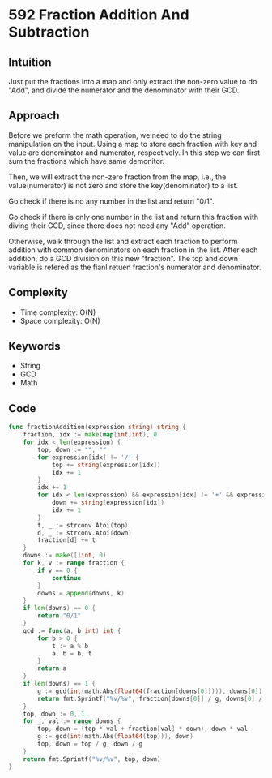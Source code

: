 # 592 Fraction Addition And Subtraction

## Intuition

Just put the fractions into a map and only extract the non-zero value to do "Add", and divide the numerator and the denominator with their GCD.

## Approach

Before we preform the math operation, we need to do the string manipulation on the input. Using a map to store each fraction with key and value are denominator and numerator, respectively. In this step we can first sum the fractions which have same demonitor.

Then, we will extract the non-zero fraction from the map, i.e., the value(numerator) is not zero and store the key(denominator) to a list.

Go check if there is no any number in the list and return "0/1".

Go check if there is only one number in the list and return this fraction with diving their GCD, since there does not need any "Add" operation.

Otherwise, walk through the list and extract each fraction to perform addition with common denominators on each fraction in the list. After each addition, do a GCD division on this new "fraction".
The top and down variable is refered as the fianl retuen fraction's numerator and denominator.

## Complexity

- Time complexity: O(N)
- Space complexity: O(N)

## Keywords

- String
- GCD
- Math

## Code

```go
func fractionAddition(expression string) string {
    fraction, idx := make(map[int]int), 0
    for idx < len(expression) {
        top, down := "", ""
        for expression[idx] != '/' {
            top += string(expression[idx])
            idx += 1
        }
        idx += 1
        for idx < len(expression) && expression[idx] != '+' && expression[idx] != '-' {
            down += string(expression[idx])
            idx += 1
        }
        t, _ := strconv.Atoi(top)
        d, _ := strconv.Atoi(down)
        fraction[d] += t
    }
    downs := make([]int, 0)
    for k, v := range fraction {
        if v == 0 {
            continue
        }
        downs = append(downs, k)
    }
    if len(downs) == 0 {
        return "0/1"
    }
    gcd := func(a, b int) int {
        for b > 0 {
            t := a % b
            a, b = b, t
        }
        return a
    }
    if len(downs) == 1 {
        g := gcd(int(math.Abs(float64(fraction[downs[0]]))), downs[0])
        return fmt.Sprintf("%v/%v", fraction[downs[0]] / g, downs[0] / g)
    }
    top, down := 0, 1
    for _, val := range downs {
        top, down = (top * val + fraction[val] * down), down * val
        g := gcd(int(math.Abs(float64(top))), down)
        top, down = top / g, down / g
    }
    return fmt.Sprintf("%v/%v", top, down)
}
```
